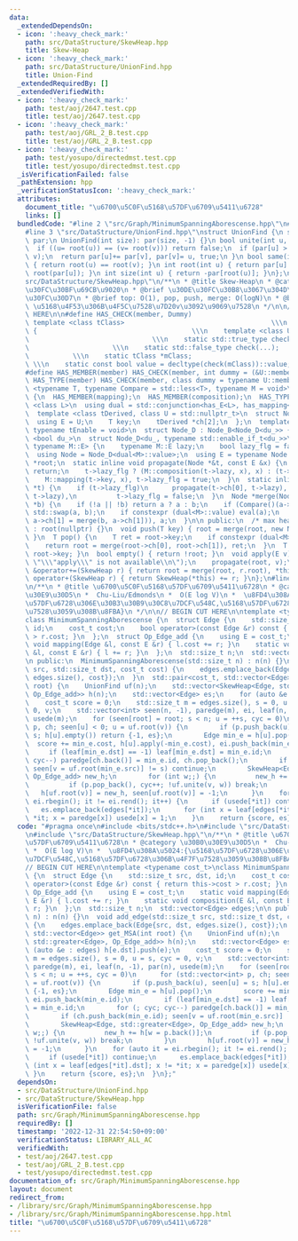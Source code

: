 ```yaml
---
data:
  _extendedDependsOn:
  - icon: ':heavy_check_mark:'
    path: src/DataStructure/SkewHeap.hpp
    title: Skew-Heap
  - icon: ':heavy_check_mark:'
    path: src/DataStructure/UnionFind.hpp
    title: Union-Find
  _extendedRequiredBy: []
  _extendedVerifiedWith:
  - icon: ':heavy_check_mark:'
    path: test/aoj/2647.test.cpp
    title: test/aoj/2647.test.cpp
  - icon: ':heavy_check_mark:'
    path: test/aoj/GRL_2_B.test.cpp
    title: test/aoj/GRL_2_B.test.cpp
  - icon: ':heavy_check_mark:'
    path: test/yosupo/directedmst.test.cpp
    title: test/yosupo/directedmst.test.cpp
  _isVerificationFailed: false
  _pathExtension: hpp
  _verificationStatusIcon: ':heavy_check_mark:'
  attributes:
    document_title: "\u6700\u5C0F\u5168\u57DF\u6709\u5411\u6728"
    links: []
  bundledCode: "#line 2 \"src/Graph/MinimumSpanningAborescense.hpp\"\n#include <bits/stdc++.h>\n\
    #line 3 \"src/DataStructure/UnionFind.hpp\"\nstruct UnionFind {\n std::vector<int>\
    \ par;\n UnionFind(int size): par(size, -1) {}\n bool unite(int u, int v) {\n\
    \  if ((u= root(u)) == (v= root(v))) return false;\n  if (par[u] > par[v]) std::swap(u,\
    \ v);\n  return par[u]+= par[v], par[v]= u, true;\n }\n bool same(int u, int v)\
    \ { return root(u) == root(v); }\n int root(int u) { return par[u] < 0 ? u : par[u]=\
    \ root(par[u]); }\n int size(int u) { return -par[root(u)]; }\n};\n#line 3 \"\
    src/DataStructure/SkewHeap.hpp\"\n/**\n * @title Skew-Heap\n * @category \u30C7\
    \u30FC\u30BF\u69CB\u9020\n * @brief \u30DE\u30FC\u30B8\u3067\u304D\u308B\u30D2\
    \u30FC\u30D7\n * @brief top: O(1), pop, push, merge: O(logN)\n * @brief apply(v):\
    \ \u5168\u4F53\u306B\u4F5C\u7528\u7D20v\u3092\u9069\u7528\n */\n\n// BEGIN CUT\
    \ HERE\n\n#define HAS_CHECK(member, Dummy)                              \\\n \
    \ template <class tClass>                                     \\\n  struct has_##member\
    \ {                                       \\\n    template <class U, Dummy>  \
    \                               \\\n    static std::true_type check(U *);    \
    \                     \\\n    static std::false_type check(...);             \
    \           \\\n    static tClass *mClass;                                   \
    \ \\\n    static const bool value = decltype(check(mClass))::value; \\\n  };\n\
    #define HAS_MEMBER(member) HAS_CHECK(member, int dummy = (&U::member, 0))\n#define\
    \ HAS_TYPE(member) HAS_CHECK(member, class dummy = typename U::member)\n\ntemplate\
    \ <typename T, typename Compare = std::less<T>, typename M = void>\nstruct SkewHeap\
    \ {\n  HAS_MEMBER(mapping);\n  HAS_MEMBER(composition);\n  HAS_TYPE(E);\n  template\
    \ <class L>\n  using dual = std::conjunction<has_E<L>, has_mapping<L>, has_composition<L>>;\n\
    \  template <class tDerived, class U = std::nullptr_t>\n  struct Node_B {\n  \
    \  using E = U;\n    T key;\n    tDerived *ch[2];\n  };\n  template <bool du_,\
    \ typename tEnable = void>\n  struct Node_D : Node_B<Node_D<du_>> {};\n  template\
    \ <bool du_>\n  struct Node_D<du_, typename std::enable_if_t<du_>>\n      : Node_B<Node_D<du_>,\
    \ typename M::E> {\n    typename M::E lazy;\n    bool lazy_flg = false;\n  };\n\
    \  using Node = Node_D<dual<M>::value>;\n  using E = typename Node::E;\n  Node\
    \ *root;\n  static inline void propagate(Node *&t, const E &x) {\n    if (!t)\
    \ return;\n    t->lazy_flg ? (M::composition(t->lazy, x), x) : (t->lazy = x);\n\
    \    M::mapping(t->key, x), t->lazy_flg = true;\n  }\n  static inline void eval(Node\
    \ *t) {\n    if (t->lazy_flg)\n      propagate(t->ch[0], t->lazy), propagate(t->ch[1],\
    \ t->lazy),\n          t->lazy_flg = false;\n  }\n  Node *merge(Node *a, Node\
    \ *b) {\n    if (!a || !b) return a ? a : b;\n    if (Compare()(a->key, b->key))\
    \ std::swap(a, b);\n    if constexpr (dual<M>::value) eval(a);\n    return std::swap(a->ch[0],\
    \ a->ch[1] = merge(b, a->ch[1])), a;\n  }\n\n public:\n  /* max heap */\n  SkewHeap()\
    \ : root(nullptr) {}\n  void push(T key) { root = merge(root, new Node{key});\
    \ }\n  T pop() {\n    T ret = root->key;\n    if constexpr (dual<M>::value) eval(root);\n\
    \    return root = merge(root->ch[0], root->ch[1]), ret;\n  }\n  T top() { return\
    \ root->key; }\n  bool empty() { return !root; }\n  void apply(E v) {\n    static_assert(dual<M>::value,\
    \ \"\\\"apply\\\" is not available\\n\");\n    propagate(root, v);\n  }\n  SkewHeap\
    \ &operator+=(SkewHeap r) { return root = merge(root, r.root), *this; }\n  SkewHeap\
    \ operator+(SkewHeap r) { return SkewHeap(*this) += r; }\n};\n#line 5 \"src/Graph/MinimumSpanningAborescense.hpp\"\
    \n/**\n * @title \u6700\u5C0F\u5168\u57DF\u6709\u5411\u6728\n * @category \u30B0\
    \u30E9\u30D5\n *  Chu-Liu/Edmonds\n *  O(E log V)\n *  \u8FD4\u308A\u5024:{\u5168\
    \u57DF\u6728\u306E\u30B3\u30B9\u30C8\u7DCF\u548C,\u5168\u57DF\u6728\u306B\u4F7F\
    \u7528\u3059\u308B\u8FBA}\n */\n\n// BEGIN CUT HERE\n\ntemplate <typename cost_t>\n\
    class MinimumSpanningAborescense {\n  struct Edge {\n    std::size_t src, dst,\
    \ id;\n    cost_t cost;\n    bool operator>(const Edge &r) const { return this->cost\
    \ > r.cost; }\n  };\n  struct Op_Edge_add {\n    using E = cost_t;\n    static\
    \ void mapping(Edge &l, const E &r) { l.cost += r; }\n    static void composition(E\
    \ &l, const E &r) { l += r; }\n  };\n  std::size_t n;\n  std::vector<Edge> edges;\n\
    \n public:\n  MinimumSpanningAborescense(std::size_t n) : n(n) {}\n  void add_edge(std::size_t\
    \ src, std::size_t dst, cost_t cost) {\n    edges.emplace_back(Edge{src, dst,\
    \ edges.size(), cost});\n  }\n  std::pair<cost_t, std::vector<Edge>> get_MSA(int\
    \ root) {\n    UnionFind uf(n);\n    std::vector<SkewHeap<Edge, std::greater<Edge>,\
    \ Op_Edge_add>> h(n);\n    std::vector<Edge> es;\n    for (auto &e : edges) h[e.dst].push(e);\n\
    \    cost_t score = 0;\n    std::size_t m = edges.size(), s = 0, u = s, cyc =\
    \ 0, v;\n    std::vector<int> seen(n, -1), paredge(m), ei, leaf(n, -1), par(n),\
    \ usede(m);\n    for (seen[root] = root; s < n; u = ++s, cyc = 0)\n      for (std::vector<int>\
    \ p, ch; seen[u] < 0; u = uf.root(v)) {\n        if (p.push_back(u), seen[u] =\
    \ s; h[u].empty()) return {-1, es};\n        Edge min_e = h[u].pop();\n      \
    \  score += min_e.cost, h[u].apply(-min_e.cost), ei.push_back(min_e.id);\n   \
    \     if (leaf[min_e.dst] == -1) leaf[min_e.dst] = min_e.id;\n        for (; cyc;\
    \ cyc--) paredge[ch.back()] = min_e.id, ch.pop_back();\n        if (ch.push_back(min_e.id);\
    \ seen[v = uf.root(min_e.src)] != s) continue;\n        SkewHeap<Edge, std::greater<Edge>,\
    \ Op_Edge_add> new_h;\n        for (int w;;) {\n          new_h += h[w = p.back()];\n\
    \          if (p.pop_back(), cyc++; !uf.unite(v, w)) break;\n        }\n     \
    \   h[uf.root(v)] = new_h, seen[uf.root(v)] = -1;\n      }\n    for (auto it =\
    \ ei.rbegin(); it != ei.rend(); it++) {\n      if (usede[*it]) continue;\n   \
    \   es.emplace_back(edges[*it]);\n      for (int x = leaf[edges[*it].dst]; x !=\
    \ *it; x = paredge[x]) usede[x] = 1;\n    }\n    return {score, es};\n  }\n};\n"
  code: "#pragma once\n#include <bits/stdc++.h>\n#include \"src/DataStructure/UnionFind.hpp\"\
    \n#include \"src/DataStructure/SkewHeap.hpp\"\n/**\n * @title \u6700\u5C0F\u5168\
    \u57DF\u6709\u5411\u6728\n * @category \u30B0\u30E9\u30D5\n *  Chu-Liu/Edmonds\n\
    \ *  O(E log V)\n *  \u8FD4\u308A\u5024:{\u5168\u57DF\u6728\u306E\u30B3\u30B9\u30C8\
    \u7DCF\u548C,\u5168\u57DF\u6728\u306B\u4F7F\u7528\u3059\u308B\u8FBA}\n */\n\n\
    // BEGIN CUT HERE\n\ntemplate <typename cost_t>\nclass MinimumSpanningAborescense\
    \ {\n  struct Edge {\n    std::size_t src, dst, id;\n    cost_t cost;\n    bool\
    \ operator>(const Edge &r) const { return this->cost > r.cost; }\n  };\n  struct\
    \ Op_Edge_add {\n    using E = cost_t;\n    static void mapping(Edge &l, const\
    \ E &r) { l.cost += r; }\n    static void composition(E &l, const E &r) { l +=\
    \ r; }\n  };\n  std::size_t n;\n  std::vector<Edge> edges;\n\n public:\n  MinimumSpanningAborescense(std::size_t\
    \ n) : n(n) {}\n  void add_edge(std::size_t src, std::size_t dst, cost_t cost)\
    \ {\n    edges.emplace_back(Edge{src, dst, edges.size(), cost});\n  }\n  std::pair<cost_t,\
    \ std::vector<Edge>> get_MSA(int root) {\n    UnionFind uf(n);\n    std::vector<SkewHeap<Edge,\
    \ std::greater<Edge>, Op_Edge_add>> h(n);\n    std::vector<Edge> es;\n    for\
    \ (auto &e : edges) h[e.dst].push(e);\n    cost_t score = 0;\n    std::size_t\
    \ m = edges.size(), s = 0, u = s, cyc = 0, v;\n    std::vector<int> seen(n, -1),\
    \ paredge(m), ei, leaf(n, -1), par(n), usede(m);\n    for (seen[root] = root;\
    \ s < n; u = ++s, cyc = 0)\n      for (std::vector<int> p, ch; seen[u] < 0; u\
    \ = uf.root(v)) {\n        if (p.push_back(u), seen[u] = s; h[u].empty()) return\
    \ {-1, es};\n        Edge min_e = h[u].pop();\n        score += min_e.cost, h[u].apply(-min_e.cost),\
    \ ei.push_back(min_e.id);\n        if (leaf[min_e.dst] == -1) leaf[min_e.dst]\
    \ = min_e.id;\n        for (; cyc; cyc--) paredge[ch.back()] = min_e.id, ch.pop_back();\n\
    \        if (ch.push_back(min_e.id); seen[v = uf.root(min_e.src)] != s) continue;\n\
    \        SkewHeap<Edge, std::greater<Edge>, Op_Edge_add> new_h;\n        for (int\
    \ w;;) {\n          new_h += h[w = p.back()];\n          if (p.pop_back(), cyc++;\
    \ !uf.unite(v, w)) break;\n        }\n        h[uf.root(v)] = new_h, seen[uf.root(v)]\
    \ = -1;\n      }\n    for (auto it = ei.rbegin(); it != ei.rend(); it++) {\n \
    \     if (usede[*it]) continue;\n      es.emplace_back(edges[*it]);\n      for\
    \ (int x = leaf[edges[*it].dst]; x != *it; x = paredge[x]) usede[x] = 1;\n   \
    \ }\n    return {score, es};\n  }\n};"
  dependsOn:
  - src/DataStructure/UnionFind.hpp
  - src/DataStructure/SkewHeap.hpp
  isVerificationFile: false
  path: src/Graph/MinimumSpanningAborescense.hpp
  requiredBy: []
  timestamp: '2022-12-31 22:54:50+09:00'
  verificationStatus: LIBRARY_ALL_AC
  verifiedWith:
  - test/aoj/2647.test.cpp
  - test/aoj/GRL_2_B.test.cpp
  - test/yosupo/directedmst.test.cpp
documentation_of: src/Graph/MinimumSpanningAborescense.hpp
layout: document
redirect_from:
- /library/src/Graph/MinimumSpanningAborescense.hpp
- /library/src/Graph/MinimumSpanningAborescense.hpp.html
title: "\u6700\u5C0F\u5168\u57DF\u6709\u5411\u6728"
---
```

